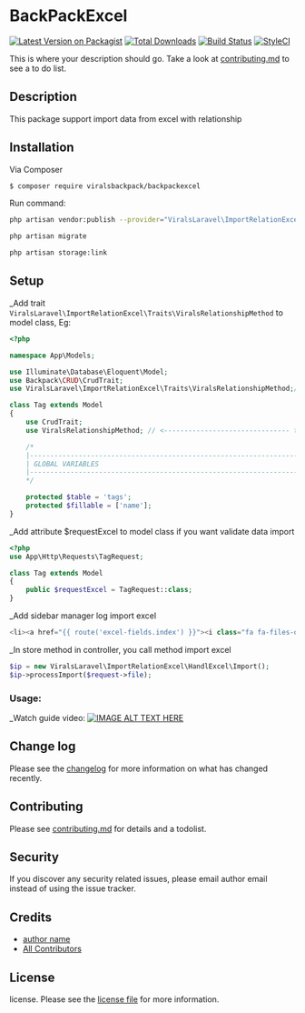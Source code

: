 # BackPackExcel

[![Latest Version on Packagist][ico-version]][link-packagist]
[![Total Downloads][ico-downloads]][link-downloads]
[![Build Status][ico-travis]][link-travis]
[![StyleCI][ico-styleci]][link-styleci]

This is where your description should go. Take a look at [contributing.md](contributing.md) to see a to do list.

## Description
This package support import data from excel with relationship

## Installation

Via Composer

``` bash
$ composer require viralsbackpack/backpackexcel
```
Run command:
```bash
php artisan vendor:publish --provider="ViralsLaravel\ImportRelationExcel\ImportRelationExcelServiceProvider"

php artisan migrate

php artisan storage:link
```

## Setup
_Add trait ```ViralsLaravel\ImportRelationExcel\Traits\ViralsRelationshipMethod``` to model class, Eg:

```php
<?php

namespace App\Models;

use Illuminate\Database\Eloquent\Model;
use Backpack\CRUD\CrudTrait;
use ViralsLaravel\ImportRelationExcel\Traits\ViralsRelationshipMethod;// <------------------------------- this one

class Tag extends Model
{
    use CrudTrait;
    use ViralsRelationshipMethod; // <------------------------------- this one

    /*
    |--------------------------------------------------------------------------
    | GLOBAL VARIABLES
    |--------------------------------------------------------------------------
    */

    protected $table = 'tags';
    protected $fillable = ['name'];
}
```
_Add attribute $requestExcel to model class if you want validate data import

```php
<?php
use App\Http\Requests\TagRequest;

class Tag extends Model
{
    public $requestExcel = TagRequest::class;
}

```

_Add sidebar manager log import excel
```php
<li><a href="{{ route('excel-fields.index') }}"><i class="fa fa-files-o"></i> <span>Virals Excels</span></a></li>
```
_In store method in controller, you call method import excel
```php
$ip = new ViralsLaravel\ImportRelationExcel\HandlExcel\Import();
$ip->processImport($request->file);
```
### Usage:
_Watch guide video: 
[![IMAGE ALT TEXT HERE](https://img.youtube.com/vi/ZqjTKvBP164/0.jpg)](https://www.youtube.com/watch?v=ZqjTKvBP164)
## Change log

Please see the [changelog](changelog.md) for more information on what has changed recently.

## Contributing

Please see [contributing.md](contributing.md) for details and a todolist.

## Security

If you discover any security related issues, please email author email instead of using the issue tracker.

## Credits

- [author name][link-author]
- [All Contributors][link-contributors]

## License

license. Please see the [license file](license.md) for more information.

[ico-version]: https://img.shields.io/packagist/v/viralsbackpack/backpackexcel.svg?style=flat-square
[ico-downloads]: https://img.shields.io/packagist/dt/viralsbackpack/backpackexcel.svg?style=flat-square
[ico-travis]: https://img.shields.io/travis/viralsbackpack/backpackexcel/master.svg?style=flat-square
[ico-styleci]: https://styleci.io/repos/12345678/shield

[link-packagist]: https://packagist.org/packages/viralsbackpack/backpackexcel
[link-downloads]: https://packagist.org/packages/viralsbackpack/backpackexcel
[link-travis]: https://travis-ci.org/viralsbackpack/backpackexcel
[link-styleci]: https://styleci.io/repos/12345678
[link-author]: https://github.com/viralsbackpack
[link-contributors]: ../../contributors
